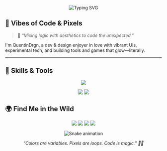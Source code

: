 <p align="center">
  <img src="https://readme-typing-svg.demolab.com?font=Fira+Code&size=28&pause=1200&color=ABDD22&center=true&vCenter=true&multiline=true&width=700&height=100&lines=Hi+I'm+QuentinDrgn+%F0%9F%92%BB;Creative+Coder+%7C+Game+Dev+%7C+Tech+Artist;Powered+by+Purple+%26+Lime%E2%9A%A1" alt="Typing SVG" />
</p>

## 🎨 Vibes of Code & Pixels

> 🧪 *“Mixing logic with aesthetics to code the unexpected.”*

I'm QuentinDrgn, a dev & design enjoyer in love with vibrant UIs, experimental tech, and building tools and games that glow—literally.

---

## 🧠 Skills & Tools

<p align="center">
  <img src="https://skillicons.dev/icons?i=html,css,js,ts,react,nodejs,python,godot,docker&theme=light" />
</p>

<p align="center">
  <img src="https://img.shields.io/badge/-Code_in_LIME-ABDD22?style=for-the-badge&logo=github&logoColor=black" />
  <img src="https://img.shields.io/badge/-Dream_in_PURPLE-865FF2?style=for-the-badge&logo=figma&logoColor=white" />
</p>

## 🌍 Find Me in the Wild

<p align="center">
  <a href="https://yourportfolio.com"><img src="https://img.shields.io/badge/Portfolio-865ff2?style=for-the-badge&logo=firefox&logoColor=white"/></a>
  <a href="mailto:you@example.com"><img src="https://img.shields.io/badge/Email-abdd22?style=for-the-badge&logo=gmail&logoColor=black"/></a>
  <a href="https://itch.io/yourprofile"><img src="https://img.shields.io/badge/Itch.io-865ff2?style=for-the-badge&logo=itchdotio&logoColor=white"/></a>
  <a href="https://linkedin.com/in/yourname"><img src="https://img.shields.io/badge/LinkedIn-abdd22?style=for-the-badge&logo=linkedin&logoColor=black"/></a>
</p>


<p align="center">
  <img src="https://github.com/yourusername/yourusername/raw/output/github-contribution-grid-snake.svg" alt="Snake animation" />
</p>

<p align="center" style="font-style: italic;">
  “Colors are variables. Pixels are loops. Code is magic.” 🧙‍♂️
</p>
